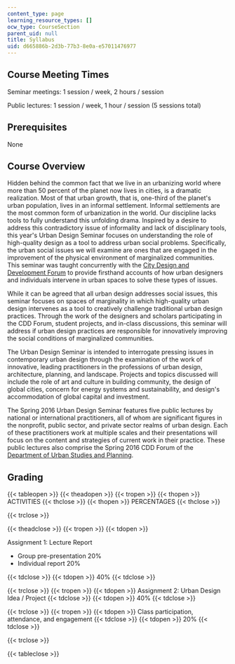 ```yaml
---
content_type: page
learning_resource_types: []
ocw_type: CourseSection
parent_uid: null
title: Syllabus
uid: d665886b-2d3b-77b3-8e0a-e57011476977
---
```


Course Meeting Times
--------------------

Seminar meetings: 1 session / week, 2 hours / session

Public lectures: 1 session / week, 1 hour / session (5 sessions total) 

Prerequisites
-------------

None

Course Overview
---------------

Hidden behind the common fact that we live in an urbanizing world where more than 50 percent of the planet now lives in cities, is a dramatic realization. Most of that urban growth, that is, one-third of the planet's urban population, lives in an informal settlement. Informal settlements are the most common form of urbanization in the world. Our discipline lacks tools to fully understand this unfolding drama. Inspired by a desire to address this contradictory issue of informality and lack of disciplinary tools, this year's Urban Design Seminar focuses on understanding the role of high-quality design as a tool to address urban social problems. Specifically, the urban social issues we will examine are ones that are engaged in the improvement of the physical environment of marginalized communities. This seminar was taught concurrently with the [City Design and Development Forum](https://dusp.mit.edu/cdd/program/overview) to provide firsthand accounts of how urban designers and individuals intervene in urban spaces to solve these types of issues.

While it can be agreed that all urban design addresses social issues, this seminar focuses on spaces of marginality in which high-quality urban design intervenes as a tool to creatively challenge traditional urban design practices. Through the work of the designers and scholars participating in the CDD Forum, student projects, and in-class discussions, this seminar will address if urban design practices are responsible for innovatively improving the social conditions of marginalized communities.

The Urban Design Seminar is intended to interrogate pressing issues in contemporary urban design through the examination of the work of innovative, leading practitioners in the professions of urban design, architecture, planning, and landscape. Projects and topics discussed will include the role of art and culture in building community, the design of global cities, concern for energy systems and sustainability, and design's accommodation of global capital and investment.

The Spring 2016 Urban Design Seminar features five public lectures by national or international practitioners, all of whom are significant figures in the nonprofit, public sector, and private sector realms of urban design. Each of these practitioners work at multiple scales and their presentations will focus on the content and strategies of current work in their practice. These public lectures also comprise the Spring 2016 CDD Forum of the [Department of Urban Studies and Planning](https://dusp.mit.edu/).

Grading
-------

{{< tableopen >}}
{{< theadopen >}}
{{< tropen >}}
{{< thopen >}}
ACTIVITIES
{{< thclose >}}
{{< thopen >}}
PERCENTAGES
{{< thclose >}}

{{< trclose >}}

{{< theadclose >}}
{{< tropen >}}
{{< tdopen >}}


Assignment 1: Lecture Report

*   Group pre-presentation 20%
*   Individual report 20%


{{< tdclose >}}
{{< tdopen >}}
40%
{{< tdclose >}}

{{< trclose >}}
{{< tropen >}}
{{< tdopen >}}
Assignment 2: Urban Design Idea / Project
{{< tdclose >}}
{{< tdopen >}}
40%
{{< tdclose >}}

{{< trclose >}}
{{< tropen >}}
{{< tdopen >}}
Class participation, attendance, and engagement
{{< tdclose >}}
{{< tdopen >}}
20%
{{< tdclose >}}

{{< trclose >}}

{{< tableclose >}}